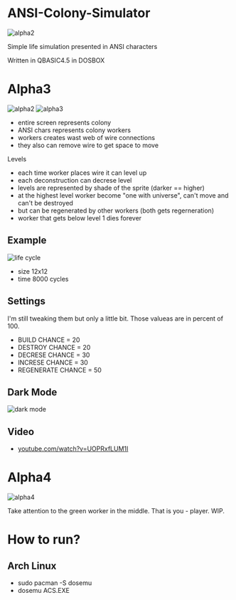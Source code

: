 # ANSI-Colony-Simulator

![alpha2](https://i.imgur.com/4rUF0nV.png)

Simple life simulation presented in ANSI characters

Written in QBASIC4.5 in DOSBOX


# Alpha3

![alpha2](https://i.imgur.com/82p5OOV.png)
![alpha3](https://i.imgur.com/B7jrCUY.png)

- entire screen represents colony
- ANSI chars represents colony workers
- workers creates wast web of wire connections
- they also can remove wire to get space to move

Levels

- each time worker places wire it can level up
- each deconstruction can decrese level
- levels are represented by shade of the sprite (darker == higher)
- at the highest level worker become "one with universe", can't move and can't be destroyed
- but can be regenerated by other workers (both gets regerneration)
- worker that gets below level 1 dies forever


## Example

![life cycle](https://i.imgur.com/wWMDNut.png)

- size 12x12
- time 8000 cycles

## Settings

I'm still tweaking them but only a little bit. Those valueas are in percent of 100.

- BUILD CHANCE = 20
- DESTROY CHANCE = 20
- DECRESE CHANCE = 30
- INCRESE CHANCE = 30
- REGENERATE CHANCE = 50

## Dark Mode

![dark mode](https://i.imgur.com/rd741i2.png)

## Video

- [youtube.com/watch?v=UOPRxfLUM1I](https://www.youtube.com/watch?v=UOPRxfLUM1I)

# Alpha4

![alpha4](https://i.imgur.com/dX7TJpm.png)

Take attention to the green worker in the middle. That is you - player. WIP.


# How to run?

## Arch Linux

- sudo pacman -S dosemu
- dosemu ACS.EXE

